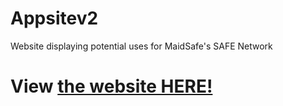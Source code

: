 # Appsitev2
Website displaying potential uses for MaidSafe's SAFE Network

# View <a href="wkgallo3.github.io/Appsitev2">the website HERE!</a>
